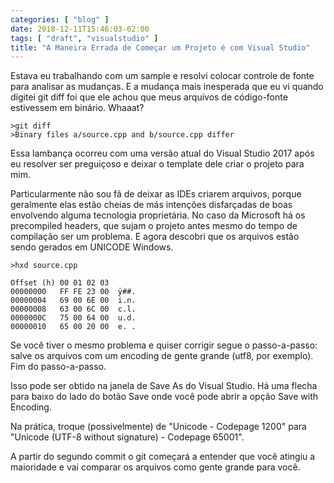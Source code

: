 ```yaml
---
categories: [ "blog" ]
date: 2018-12-11T15:46:03-02:00
tags: [ "draft", "visualstudio" ]
title: "A Maneira Errada de Começar um Projeto é com Visual Studio"
---
```

Estava eu trabalhando com um sample e resolvi colocar controle de fonte para analisar as mudanças. E a mudança mais inesperada que eu vi quando digitei git diff foi que ele achou que meus arquivos de código-fonte estivessem em binário. Whaaat?

    >git diff
    >Binary files a/source.cpp and b/source.cpp differ

Essa lambança ocorreu com uma versão atual do Visual Studio 2017 após eu resolver ser preguiçoso e deixar o template dele criar o projeto para mim.

Particularmente não sou fã de deixar as IDEs criarem arquivos, porque geralmente elas estão cheias de más intenções disfarçadas de boas envolvendo alguma tecnologia proprietária. No caso da Microsoft há os precompiled headers, que sujam o projeto antes mesmo do tempo de compilação ser um problema. E agora descobri que os arquivos estão sendo gerados em UNICODE Windows.

    >hxd source.cpp

    Offset (h) 00 01 02 03
    00000000   FF FE 23 00  ÿ##. 
    00000004   69 00 6E 00  i.n.
    00000008   63 00 6C 00  c.l.
    0000000C   75 00 64 00  u.d.
    00000010   65 00 20 00  e. .

Se você tiver o mesmo problema e quiser corrigir segue o passo-a-passo: salve os arquivos com um encoding de gente grande (utf8, por exemplo). Fim do passo-a-passo.

Isso pode ser obtido na janela de Save As do Visual Studio. Há uma flecha para baixo do lado do botão Save onde você pode abrir a opção Save with Encoding.

Na prática, troque (possivelmente) de "Unicode - Codepage 1200" para "Unicode (UTF-8 without signature) - Codepage 65001".

A partir do segundo commit o git começará a entender que você atingiu a maioridade e vai comparar os arquivos como gente grande para você.
